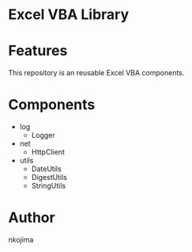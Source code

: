 # Excel VBA Library

# Features
This repository is an reusable Excel VBA components.

# Components

- log
  - Logger
- net
  - HttpClient
- utils
  - DateUtils
  - DigestUtils
  - StringUtils

# Author
nkojima